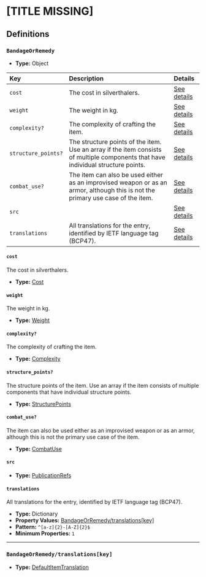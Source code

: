 # [TITLE MISSING]

## Definitions

### <a name="BandageOrRemedy"></a> `BandageOrRemedy`

- **Type:** Object

Key | Description | Details
:-- | :-- | :--
`cost` | The cost in silverthalers. | <a href="#BandageOrRemedy/cost">See details</a>
`weight` | The weight in kg. | <a href="#BandageOrRemedy/weight">See details</a>
`complexity?` | The complexity of crafting the item. | <a href="#BandageOrRemedy/complexity">See details</a>
`structure_points?` | The structure points of the item. Use an array if the item consists of multiple components that have individual structure points. | <a href="#BandageOrRemedy/structure_points">See details</a>
`combat_use?` | The item can also be used either as an improvised weapon or as an armor, although this is not the primary use case of the item. | <a href="#BandageOrRemedy/combat_use">See details</a>
`src` |  | <a href="#BandageOrRemedy/src">See details</a>
`translations` | All translations for the entry, identified by IETF language tag (BCP47). | <a href="#BandageOrRemedy/translations">See details</a>

#### <a name="BandageOrRemedy/cost"></a> `cost`

The cost in silverthalers.

- **Type:** <a href="./_Item.md#Cost">Cost</a>

#### <a name="BandageOrRemedy/weight"></a> `weight`

The weight in kg.

- **Type:** <a href="./_Item.md#Weight">Weight</a>

#### <a name="BandageOrRemedy/complexity"></a> `complexity?`

The complexity of crafting the item.

- **Type:** <a href="./_Item.md#Complexity">Complexity</a>

#### <a name="BandageOrRemedy/structure_points"></a> `structure_points?`

The structure points of the item. Use an array if the item consists of
multiple components that have individual structure points.

- **Type:** <a href="./_Item.md#StructurePoints">StructurePoints</a>

#### <a name="BandageOrRemedy/combat_use"></a> `combat_use?`

The item can also be used either as an improvised weapon or as an armor,
although this is not the primary use case of the item.

- **Type:** <a href="./_Item.md#CombatUse">CombatUse</a>

#### <a name="BandageOrRemedy/src"></a> `src`

- **Type:** <a href="../../source/_PublicationRef.md#PublicationRefs">PublicationRefs</a>

#### <a name="BandageOrRemedy/translations"></a> `translations`

All translations for the entry, identified by IETF language tag (BCP47).

- **Type:** Dictionary
- **Property Values:** <a href="#BandageOrRemedy/translations[key]">BandageOrRemedy/translations[key]</a>
- **Pattern:** `^[a-z]{2}-[A-Z]{2}$`
- **Minimum Properties:** `1`

---

### <a name="BandageOrRemedy/translations[key]"></a> `BandageOrRemedy/translations[key]`

- **Type:** <a href="./_Item.md#DefaultItemTranslation">DefaultItemTranslation</a>
